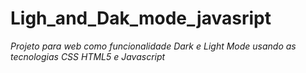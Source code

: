 # Ligh_and_Dak_mode_javasript

*Projeto para web como funcionalidade Dark e Light Mode usando as tecnologias CSS HTML5 e Javascript*


